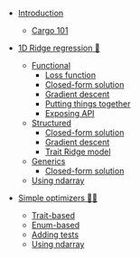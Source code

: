 - [Introduction](INTRODUCTION.md)
    - [Cargo 101](CARGO_TUTORIAL.md)

- [1D Ridge regression 🦀](ridge_regression_1d/README.md)
    - [Functional](templates/functional_std.md)
        - [Loss function](ridge_regression_1d/functional_std/loss_function.md)
        - [Closed-form solution](ridge_regression_1d/functional_std/closed_form_solution.md)
        - [Gradient descent](ridge_regression_1d/functional_std/gradient_descent.md)
        - [Putting things together](ridge_regression_1d/functional_std/putting_things_together.md)
        - [Exposing API](ridge_regression_1d/functional_std/exposing_api.md)
    - [Structured](templates/structured_std.md)
        - [Closed-form solution](ridge_regression_1d/structured_std/closed_form_solution.md)
        - [Gradient descent](ridge_regression_1d/structured_std/gradient_descent.md)
        - [Trait Ridge model](ridge_regression_1d/structured_std/traits.md)
    - [Generics](ridge_regression_1d/generics_std/README.md)
        - [Closed-form solution](ridge_regression_1d/generics_std/closed_form_solution.md)
    - [Using ndarray]()
- [Simple optimizers 🦀🦀](simple_optimizers/README.md)
    - [Trait-based](simple_optimizers/traits_based_implementation.md)
    - [Enum-based](simple_optimizers/enum_based_implementation.md)
    - [Adding tests](simple_optimizers/tests.md)
    - [Using ndarray]()
